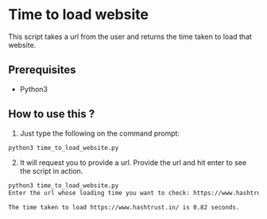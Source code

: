 # Time to load website

This script takes a url from the user and returns the time taken to load that website.

## Prerequisites

- Python3

## How to use this ?

1. Just type the following on the command prompt:

```bash
python3 time_to_load_website.py
```

2. It will request you to provide a url. Provide the url and hit enter to see the script in action.

```bash
python3 time_to_load_website.py 
Enter the url whose loading time you want to check: https://www.hashtrust.in/

The time taken to load https://www.hashtrust.in/ is 0.82 seconds.
```

